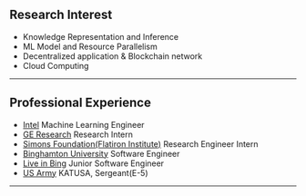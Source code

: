 ## Research Interest

- Knowledge Representation and Inference
- ML Model and Resource Parallelism
- Decentralized application & Blockchain network
- Cloud Computing

---
## Professional Experience 
- [Intel](https://www.intel.com/content/www/us/en/homepage.html) Machine Learning Engineer
- [GE Research](https://www.ge.com/research/) Research Intern
- [Simons Foundation(Flatiron Institute)](https://www.simonsfoundation.org/flatiron/) Research Engineer Intern
- [Binghamton University](https://www.binghamton.edu/ssie/index.html) Software Engineer
- [Live in Bing](https://www.liveinbing.com/) Junior Software Engineer
- [US Army](https://8tharmy.korea.army.mil/site/about/katusa-soldier-program.asp) KATUSA, Sergeant(E-5)

---


<p style="font-size:12px">
